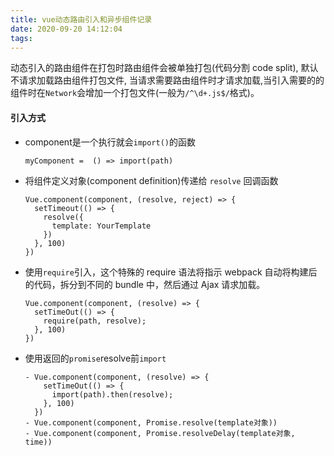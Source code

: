 ```yaml
---
title: vue动态路由引入和异步组件记录
date: 2020-09-20 14:12:04
tags: 
---
```


<!-- ###  <center>vue-router动态路由 -->
动态引入的路由组件在打包时路由组件会被单独打包(代码分割 code split),
默认不请求加载路由组件打包文件, 当请求需要路由组件时才请求加载,当引入需要的的组件时在`Network`会增加一个打包文件(一般为`/^\d+.js$/`格式)。

#### 引入方式

* component是一个执行就会`import()`的函数
  
      myComponent =  () => import(path)

* 将组件定义对象(component definition)传递给 `resolve` 回调函数

      Vue.component(component, (resolve, reject) => {
        setTimeout(() => {
          resolve({
            template: YourTemplate
          })
        }, 100)
      })

* 使用`require`引入，这个特殊的 require 语法将指示 webpack 自动将构建后的代码，拆分到不同的 bundle 中，然后通过 Ajax 请求加载。

      Vue.component(component, (resolve) => {
        setTimeOut(() => {
          require(path, resolve);
        }, 100)
      })

* 使用返回的`promise`resolve前`import`

      - Vue.component(component, (resolve) => {
          setTimeOut(() => {
            import(path).then(resolve);
          }, 100)
        })
      - Vue.component(component, Promise.resolve(template对象))
      - Vue.component(component, Promise.resolveDelay(template对象, time))
